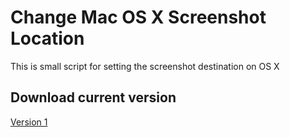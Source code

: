 # Change Mac OS X Screenshot Location

This is small script for setting the screenshot destination on OS X


## Download current version
[Version 1](https://github.com/TobiasSchaeuble/OSX-screenshot-Folder/blob/master/screenshot%20Folder.app.zip?raw=true)

